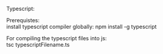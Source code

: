 Typescript:  

Prerequistes:   
install typescript compiler globally: npm install -g typescript  

For compiling the typescript files into js:  
tsc typescriptFilename.ts  
